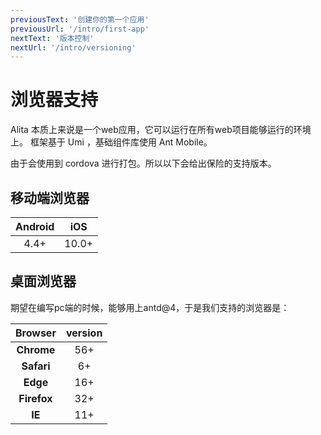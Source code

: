 ```yaml
---
previousText: '创建你的第一个应用'
previousUrl: '/intro/first-app'
nextText: '版本控制'
nextUrl: '/intro/versioning'
---
```


# 浏览器支持

Alita 本质上来说是一个web应用，它可以运行在所有web项目能够运行的环境上。
框架基于 Umi ，基础组件库使用 Ant Mobile。

由于会使用到 cordova 进行打包。所以以下会给出保险的支持版本。

## 移动端浏览器

| Android |  iOS  |
|:-------:|:-----:|
|  4.4+   | 10.0+ |

## 桌面浏览器

期望在编写pc端的时候，能够用上antd@4，于是我们支持的浏览器是：

|   Browser   | version |
|:-----------:|:--------:|
| **Chrome**  |   56+   |
| **Safari**  |   6+    |
|  **Edge**   |   16+   |
| **Firefox** |   32+   |
|   **IE**    |   11+   |
